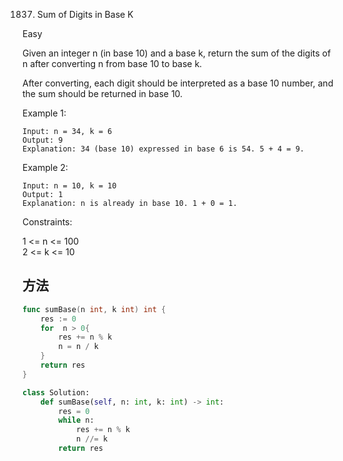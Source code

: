 1837. Sum of Digits in Base K


Easy


Given an integer n (in base 10) and a base k, return the sum of the digits of n after converting n from base 10 to base k.

After converting, each digit should be interpreted as a base 10 number, and the sum should be returned in base 10.

 

Example 1:

```
Input: n = 34, k = 6
Output: 9
Explanation: 34 (base 10) expressed in base 6 is 54. 5 + 4 = 9.
```

Example 2:

```
Input: n = 10, k = 10
Output: 1
Explanation: n is already in base 10. 1 + 0 = 1.
```

Constraints:

1 <= n <= 100   
2 <= k <= 10   


## 方法


```go
func sumBase(n int, k int) int {
    res := 0
    for  n > 0{
        res += n % k
        n = n / k
    }
    return res
}
```


```python
class Solution:
    def sumBase(self, n: int, k: int) -> int:
        res = 0
        while n:
            res += n % k
            n //= k
        return res
```
